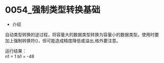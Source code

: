 # 0054_强制类型转换基础

- 介绍

自动类型转换的逆过程，将容量大的数据类型转换为容量小的数据类型。使用时要加上强制转换符()，但可能造成精度降低或溢出,格外要注意。

运行结果：  
n1 = 1
b1 = -48
